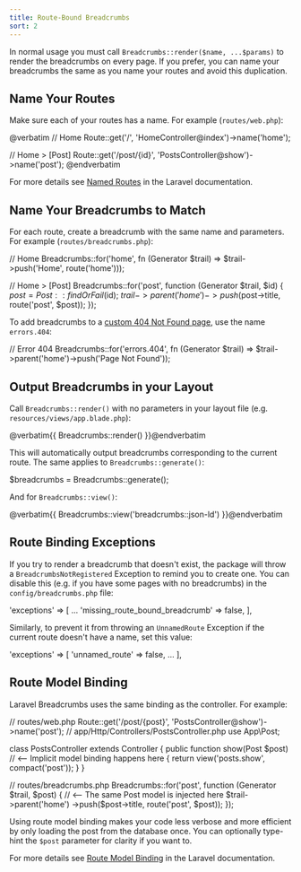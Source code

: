 ```yaml
---
title: Route-Bound Breadcrumbs
sort: 2
---
```


In normal usage you must call `Breadcrumbs::render($name, ...$params)` to render the breadcrumbs on every page.
If you prefer, you can name your breadcrumbs the same as you name your routes and avoid this duplication.

## Name Your Routes

Make sure each of your routes has a name. For example (`routes/web.php`):

<x-code lang="php">
@verbatim
// Home
Route::get('/', 'HomeController@index')->name('home');

// Home > [Post]
Route::get('/post/{id}', 'PostsController@show')->name('post');
@endverbatim
</x-code>

For more details see [Named Routes](https://laravel.com/docs/7.x/routing#named-routes) in the Laravel documentation.

## Name Your Breadcrumbs to Match

For each route, create a breadcrumb with the same name and parameters. For example (`routes/breadcrumbs.php`):

<x-code lang="php">
// Home
Breadcrumbs::for('home', fn (Generator $trail) => $trail->push('Home', route('home')));

// Home > [Post]
Breadcrumbs::for('post', function (Generator $trail, $id) {
    $post = Post::findOrFail($id);
    $trail->parent('home')->push($post->title, route('post', $post));
});
</x-code>

To add breadcrumbs to a [custom 404 Not Found page](https://laravel.com/docs/7.x/errors#custom-http-error-pages), use the name `errors.404`:

<x-code lang="php">
// Error 404
Breadcrumbs::for('errors.404', fn (Generator $trail) => $trail->parent('home')->push('Page Not Found'));
</x-code>

## Output Breadcrumbs in your Layout

Call `Breadcrumbs::render()` with no parameters in your layout file (e.g. `resources/views/app.blade.php`):

<x-code lang="html">@verbatim{{ Breadcrumbs::render() }}@endverbatim</x-code>

This will automatically output breadcrumbs corresponding to the current route. The same applies to `Breadcrumbs::generate()`:

<x-code lang="php">$breadcrumbs = Breadcrumbs::generate();</x-code>

And for `Breadcrumbs::view()`:

<x-code lang="html">@verbatim{{ Breadcrumbs::view('breadcrumbs::json-ld') }}@endverbatim</x-code>

## Route Binding Exceptions

If you try to render a breadcrumb that doesn't exist, the package will throw a `BreadcrumbsNotRegistered` Exception to remind you to create one.
You can disable this (e.g. if you have some pages with no breadcrumbs) in the `config/breadcrumbs.php` file:

<x-code lang="php">
'exceptions' => [
    ...
    'missing_route_bound_breadcrumb' => false,
],
</x-code>

Similarly, to prevent it from throwing an `UnnamedRoute` Exception if the current route doesn't have a name, set this value:

<x-code lang="php">
'exceptions' => [
    'unnamed_route' => false,
    ...
],
</x-code>

## Route Model Binding
Laravel Breadcrumbs uses the same binding as the controller. For example:

<x-code lang="php">
// routes/web.php
Route::get('/post/{post}', 'PostsController@show')->name('post');
</x-code>

<x-code lang="php">
// app/Http/Controllers/PostsController.php
use App\Post;

class PostsController extends Controller
{
    public function show(Post $post) // <-- Implicit model binding happens here
    {
        return view('posts.show', compact('post'));
    }
}
</x-code>

<x-code lang="php">
// routes/breadcrumbs.php
Breadcrumbs::for('post', function (Generator $trail, $post) { // <-- The same Post model is injected here
    $trail->parent('home')
        ->push($post->title, route('post', $post));
});
</x-code>

Using route model binding makes your code less verbose and more efficient by only loading the post from the database once.
You can optionally type-hint the `$post` parameter for clarity if you want to.

For more details see [Route Model Binding](https://laravel.com/docs/7.x/routing#route-model-binding) in the Laravel documentation.
